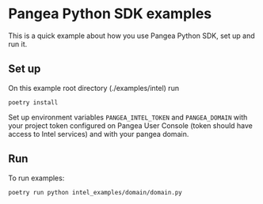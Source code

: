 # Pangea Python SDK examples

This is a quick example about how you use Pangea Python SDK, set up and run it.

## Set up

On this example root directory (./examples/intel) run

```
poetry install
```

Set up environment variables `PANGEA_INTEL_TOKEN` and `PANGEA_DOMAIN` with your project token configured on Pangea User Console (token should have access to Intel services) and with your pangea domain.

## Run

To run examples:
```
poetry run python intel_examples/domain/domain.py
```
